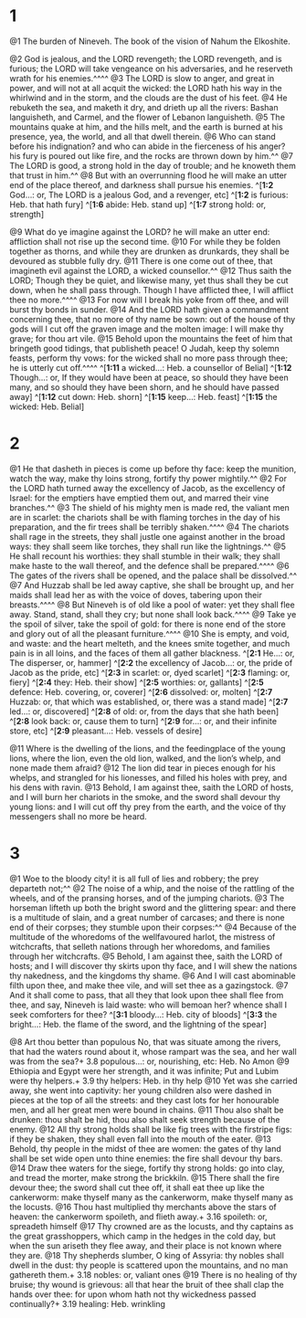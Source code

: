 # 1 
@1 The burden of Nineveh. The book of the vision of Nahum the Elkoshite. 

@2 God is jealous, and the LORD revengeth; the LORD revengeth, and is furious; the LORD will take vengeance on his adversaries, and he reserveth wrath for his enemies.^^^^ @3 The LORD is slow to anger, and great in power, and will not at all acquit the wicked: the LORD hath his way in the whirlwind and in the storm, and the clouds are the dust of his feet. @4 He rebuketh the sea, and maketh it dry, and drieth up all the rivers: Bashan languisheth, and Carmel, and the flower of Lebanon languisheth. @5 The mountains quake at him, and the hills melt, and the earth is burned at his presence, yea, the world, and all that dwell therein. @6 Who can stand before his indignation? and who can abide in the fierceness of his anger? his fury is poured out like fire, and the rocks are thrown down by him.^^ @7 The LORD is good, a strong hold in the day of trouble; and he knoweth them that trust in him.^^ @8 But with an overrunning flood he will make an utter end of the place thereof, and darkness shall pursue his enemies. 
^[**1:2** God…: or, The LORD is a jealous God, and a revenger, etc]
^[**1:2** is furious: Heb. that hath fury]
^[**1:6** abide: Heb. stand up]
^[**1:7** strong hold: or, strength]

@9 What do ye imagine against the LORD? he will make an utter end: affliction shall not rise up the second time. @10 For while they be folden together as thorns, and while they are drunken as drunkards, they shall be devoured as stubble fully dry. @11 There is one come out of thee, that imagineth evil against the LORD, a wicked counsellor.^^ @12 Thus saith the LORD; Though they be quiet, and likewise many, yet thus shall they be cut down, when he shall pass through. Though I have afflicted thee, I will afflict thee no more.^^^^ @13 For now will I break his yoke from off thee, and will burst thy bonds in sunder. @14 And the LORD hath given a commandment concerning thee, that no more of thy name be sown: out of the house of thy gods will I cut off the graven image and the molten image: I will make thy grave; for thou art vile. @15 Behold upon the mountains the feet of him that bringeth good tidings, that publisheth peace! O Judah, keep thy solemn feasts, perform thy vows: for the wicked shall no more pass through thee; he is utterly cut off.^^^^
^[**1:11** a wicked…: Heb. a counsellor of Belial]
^[**1:12** Though…: or, If they would have been at peace, so should they have been many, and so should they have been shorn, and he should have passed away]
^[**1:12** cut down: Heb. shorn]
^[**1:15** keep…: Heb. feast]
^[**1:15** the wicked: Heb. Belial] 

# 2 
@1 He that dasheth in pieces is come up before thy face: keep the munition, watch the way, make thy loins strong, fortify thy power mightily.^^ @2 For the LORD hath turned away the excellency of Jacob, as the excellency of Israel: for the emptiers have emptied them out, and marred their vine branches.^^ @3 The shield of his mighty men is made red, the valiant men are in scarlet: the chariots shall be with flaming torches in the day of his preparation, and the fir trees shall be terribly shaken.^^^^ @4 The chariots shall rage in the streets, they shall justle one against another in the broad ways: they shall seem like torches, they shall run like the lightnings.^^ @5 He shall recount his worthies: they shall stumble in their walk; they shall make haste to the wall thereof, and the defence shall be prepared.^^^^ @6 The gates of the rivers shall be opened, and the palace shall be dissolved.^^ @7 And Huzzab shall be led away captive, she shall be brought up, and her maids shall lead her as with the voice of doves, tabering upon their breasts.^^^^ @8 But Nineveh is of old like a pool of water: yet they shall flee away. Stand, stand, shall they cry; but none shall look back.^^^^ @9 Take ye the spoil of silver, take the spoil of gold: for there is none end of the store and glory out of all the pleasant furniture.^^^^ @10 She is empty, and void, and waste: and the heart melteth, and the knees smite together, and much pain is in all loins, and the faces of them all gather blackness. 
^[**2:1** He…: or, The disperser, or, hammer]
^[**2:2** the excellency of Jacob…: or, the pride of Jacob as the pride, etc]
^[**2:3** in scarlet: or, dyed scarlet]
^[**2:3** flaming: or, fiery]
^[**2:4** they: Heb. their show]
^[**2:5** worthies: or, gallants]
^[**2:5** defence: Heb. covering, or, coverer]
^[**2:6** dissolved: or, molten]
^[**2:7** Huzzab: or, that which was established, or, there was a stand made]
^[**2:7** led…: or, discovered]
^[**2:8** of old: or, from the days that she hath been]
^[**2:8** look back: or, cause them to turn]
^[**2:9** for…: or, and their infinite store, etc]
^[**2:9** pleasant…: Heb. vessels of desire]

@11 Where is the dwelling of the lions, and the feedingplace of the young lions, where the lion, even the old lion, walked, and the lion’s whelp, and none made them afraid? @12 The lion did tear in pieces enough for his whelps, and strangled for his lionesses, and filled his holes with prey, and his dens with ravin. @13 Behold, I am against thee, saith the LORD of hosts, and I will burn her chariots in the smoke, and the sword shall devour thy young lions: and I will cut off thy prey from the earth, and the voice of thy messengers shall no more be heard. 

# 3 
@1 Woe to the bloody city! it is all full of lies and robbery; the prey departeth not;^^ @2 The noise of a whip, and the noise of the rattling of the wheels, and of the pransing horses, and of the jumping chariots. @3 The horseman lifteth up both the bright sword and the glittering spear: and there is a multitude of slain, and a great number of carcases; and there is none end of their corpses; they stumble upon their corpses:^^ @4 Because of the multitude of the whoredoms of the wellfavoured harlot, the mistress of witchcrafts, that selleth nations through her whoredoms, and families through her witchcrafts. @5 Behold, I am against thee, saith the LORD of hosts; and I will discover thy skirts upon thy face, and I will shew the nations thy nakedness, and the kingdoms thy shame. @6 And I will cast abominable filth upon thee, and make thee vile, and will set thee as a gazingstock. @7 And it shall come to pass, that all they that look upon thee shall flee from thee, and say, Nineveh is laid waste: who will bemoan her? whence shall I seek comforters for thee? 
^[**3:1** bloody…: Heb. city of bloods]
^[**3:3** the bright…: Heb. the flame of the sword, and the lightning of the spear]

@8 Art thou better than populous No, that was situate among the rivers, that had the waters round about it, whose rampart was the sea, and her wall was from the sea?+ 3.8 populous…: or, nourishing, etc: Heb. No Amon @9 Ethiopia and Egypt were her strength, and it was infinite; Put and Lubim were thy helpers.+ 3.9 thy helpers: Heb. in thy help @10 Yet was she carried away, she went into captivity: her young children also were dashed in pieces at the top of all the streets: and they cast lots for her honourable men, and all her great men were bound in chains. @11 Thou also shalt be drunken: thou shalt be hid, thou also shalt seek strength because of the enemy. @12 All thy strong holds shall be like fig trees with the firstripe figs: if they be shaken, they shall even fall into the mouth of the eater. @13 Behold, thy people in the midst of thee are women: the gates of thy land shall be set wide open unto thine enemies: the fire shall devour thy bars. @14 Draw thee waters for the siege, fortify thy strong holds: go into clay, and tread the morter, make strong the brickkiln. @15 There shall the fire devour thee; the sword shall cut thee off, it shall eat thee up like the cankerworm: make thyself many as the cankerworm, make thyself many as the locusts. @16 Thou hast multiplied thy merchants above the stars of heaven: the cankerworm spoileth, and flieth away.+ 3.16 spoileth: or, spreadeth himself @17 Thy crowned are as the locusts, and thy captains as the great grasshoppers, which camp in the hedges in the cold day, but when the sun ariseth they flee away, and their place is not known where they are. @18 Thy shepherds slumber, O king of Assyria: thy nobles shall dwell in the dust: thy people is scattered upon the mountains, and no man gathereth them.+ 3.18 nobles: or, valiant ones @19 There is no healing of thy bruise; thy wound is grievous: all that hear the bruit of thee shall clap the hands over thee: for upon whom hath not thy wickedness passed continually?+ 3.19 healing: Heb. wrinkling 